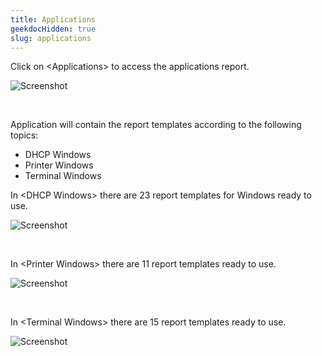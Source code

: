 ```yaml
---
title: Applications
geekdocHidden: true
slug: applications
---
```


Click on \<Applications> to access the applications report.

![Screenshot](/cloud_vista/securityanalytics/images/Reports_Application.PNG)

&nbsp;

Application will contain the report templates according to the following topics:
* DHCP Windows
* Printer Windows
* Terminal Windows

In \<DHCP Windows> there are 23 report templates for Windows ready to use.

![Screenshot](/cloud_vista/securityanalytics/images/Reports_ApplicationDHCP.PNG)

&nbsp;

In \<Printer Windows> there are 11 report templates ready to use.

![Screenshot](/cloud_vista/securityanalytics/images/Reports_ApplicationPrinter.PNG)

&nbsp;

In \<Terminal Windows> there are 15 report templates ready to use.

![Screenshot](/cloud_vista/securityanalytics/images/Reports_ApplicationTerminal.PNG)
